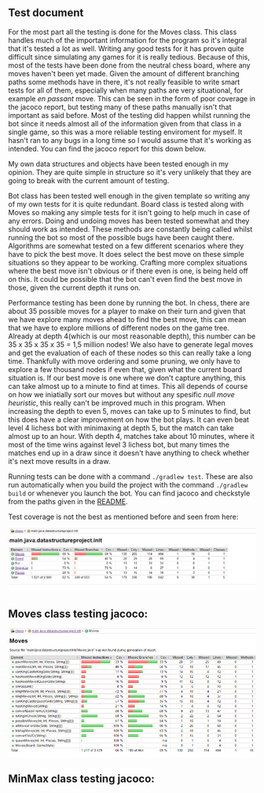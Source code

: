 ## Test document

For the most part all the testing is done for the Moves class. This class handles much of the important information for the program so it's integral that it's tested a lot as well. Writing any good tests for it has proven quite difficult since simulating any games for it is really tedious. Because of this, most of the tests have been done from the neutral chess board, where any moves haven't been yet made. Given the amount of different branching paths some methods have in there, it's not really feasible to write smart tests for all of them, especially when many paths are very situational, for example *en passant* move. This can be seen in the form of poor coverage in the jacoco report, but testing many of these paths manually isn't that important as said before. Most of the testing did happen whilst running the bot since it needs almost all of the information given from that class in a single game, so this was a more reliable testing enviroment for myself. It hasn't ran to any bugs in a long time so I would assume that it's working as intended. You can find the jacoco report for this down below.

My own data structures and objects have been tested enough in my opinion. They are quite simple in structure so it's very unlikely that they are going to break with the current amount of testing.

Bot class has been tested well enough in the given template so writing any of my own tests for it is quite redundant. Board class is tested along with Moves so making any simple tests for it isn't going to help much in case of any errors. Doing and undoing moves has been tested somewhat and they should work as intended. These methods are constantly being called whilst running the bot so most of the possible bugs have been caught there. 
Algorithms are somewhat tested on a few different scenarios where they have to pick the best move. It does select the best move on these simple situations so they appear to be working. Crafting more complex situations where the best move isn't obvious or if there even is one, is being held off on this. It could be possible that the bot can't even find the best move in those, given the current depth it runs on.

Performance testing has been done by running the bot. In chess, there are about 35 possible moves for a player to make on their turn and given that we have explore many moves ahead to find the best move, this can mean that we have to explore millions of different nodes on the game tree. Already at depth 4(which is our most reasonable depth), this number can be 35 x 35 x 35 x 35 = 1,5 million nodes! We also have to generate legal moves and get the evaluation of each of these nodes so this can really take a long time. Thankfully with move ordering and some pruning, we only have to explore a few thousand nodes if even that, given what the current board situation is. If our best move is one where we don't capture anything, this can take almost up to a minute to find at times. This all depends of course on how we iniatially sort our moves but without any spesific *null move heuristic*, this really can't be improved much in this program. When increasing the depth to even 5, moves can take up to 5 minutes to find, but this does have a clear improvement on how the bot plays. It can even beat level 4 lichess bot with minimaxing at depth 5, but the match can take almost up to an hour. With depth 4, matches take about 10 minutes, where it most of the time wins against level 3 lichess bot, but many times the matches end up in a draw since it doesn't have anything to check whether it's next move results in a draw.

Running tests can be done with a command `./gradlew test`. These are also run automatically when you build the project with the command `./gradlew build` or whenever you launch the bot. You can find jacoco and checkstyle from the paths given in the [README](https://github.com/SamiP7/TiraLab-ChessBot2020/blob/master/README.md).

Test coverage is not the best as mentioned before and seen from here:

![](https://github.com/SamiP7/TiraLab-ChessBot2020/blob/master/documentation/initTest.png)


## Moves class testing jacoco:

![](https://github.com/SamiP7/TiraLab-ChessBot2020/blob/master/documentation/movesTest.png)

## MinMax class testing jacoco:

![]()

